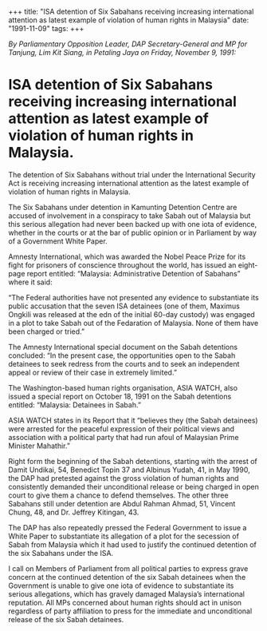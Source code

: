 +++ 
title: "ISA detention of Six Sabahans receiving increasing international attention as latest example of violation of human rights in Malaysia"
date: "1991-11-09"
tags:
+++

_By Parliamentary Opposition Leader, DAP Secretary-General and MP for Tanjung, Lim Kit Siang, in Petaling Jaya on Friday, November 9, 1991:_							

# ISA detention of Six Sabahans receiving increasing international attention as latest example of violation of human rights in Malaysia.

The detention of Six Sabahans without trial under the International Security Act is receiving increasing international attention as the latest example of violation of human rights in Malaysia.</u>

The Six Sabahans under detention in Kamunting Detention Centre are accused of involvement in a conspiracy to take Sabah out of Malaysia but this serious allegation had never been backed up with one iota of evidence, whether in the courts or at the bar of public opinion or in Parliament by way of a Government White Paper.

Amnesty International, which was awarded the Nobel Peace Prize for its fight for prisoners of conscience throughout the world, has issued an eight-page report entitled: “Malaysia: Administrative Detention of Sabahans” where it said:

“The Federal authorities have not presented any evidence to substantiate its public accusation that the seven ISA detainees (one of them, Maximus Ongkili was released at the edn of the initial 60-day custody) was engaged in a plot to take Sabah out of the Fedaration of Malaysia. None of them have been charged or tried.”

The Amnesty International special document on the Sabah detentions concluded: “In the present case, the opportunities open to the Sabah detainees to seek redress from the courts and to seek an independent appeal or review of their case in extremely limited.”

The Washington-based human rights organisation, ASIA WATCH, also issued a special report on October 18, 1991 on the Sabah detentions entitled: “Malaysia: Detainees in Sabah.”

ASIA WATCH states in its Report that it “believes they (the Sabah detainees) were arrested for the peaceful expression of their political views and association with a political party that had run afoul of Malaysian Prime Minister Mahathir.”

Right form the beginning of the Sabah detentions, starting with the arrest of Damit Undikai, 54, Benedict Topin 37 and Albinus Yudah, 41, in May 1990, the DAP had pretested against the gross violation of human rights and consistently demanded their unconditional release or being charged in open court to give them a chance to defend themselves. The other three Sabahans still under detention are Abdul Rahman Ahmad, 51, Vincent Chung, 48, and Dr. Jeffrey Kitingan, 43.

The DAP has also repeatedly pressed the Federal Government to issue a White Paper to substantiate its allegation of a plot for the secession of Sabah from Malaysia which it had used to justify the continued detention of the six Sabahans under the ISA.

I call on Members of Parliament from all political parties to express grave concern at the continued detention of the six Sabah detainees when the Government is unable to give one iota of evidence to substantiate its serious allegations, which has gravely damaged Malaysia’s international reputation.
All MPs concerned about human rights should act in unison regardless of party affiliation to press for the immediate and unconditional release of the six Sabah detainees.
 
